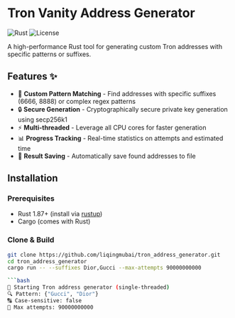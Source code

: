 # Tron Vanity Address Generator

![Rust](https://img.shields.io/badge/Rust-1.70+-blue.svg)
![License](https://img.shields.io/badge/License-MIT-green.svg)

A high-performance Rust tool for generating custom Tron addresses with specific patterns or suffixes.

## Features ✨

- 🎯 **Custom Pattern Matching** - Find addresses with specific suffixes (6666, 8888) or complex regex patterns
- 🔒 **Secure Generation** - Cryptographically secure private key generation using secp256k1
- ⚡ **Multi-threaded** - Leverage all CPU cores for faster generation
- 📊 **Progress Tracking** - Real-time statistics on attempts and estimated time
- 💾 **Result Saving** - Automatically save found addresses to file

## Installation

### Prerequisites
- Rust 1.87+ (install via [rustup](https://rustup.rs/))
- Cargo (comes with Rust)

### Clone & Build
```bash
git clone https://github.com/liqingmubai/tron_address_generator.git
cd tron_address_generator
cargo run -- --suffixes Dior,Gucci --max-attempts 90000000000

```bash
🚀 Starting Tron address generator (single-threaded)
🔍 Pattern: {"Gucci", "Dior"}
🔠 Case-sensitive: false
🔄 Max attempts: 90000000000
